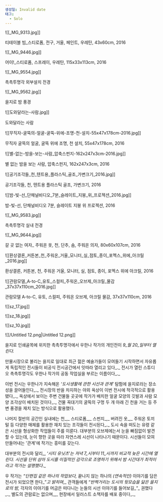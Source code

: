 ```yaml
---
생성일: Invalid date
태그:
  - Solo
---
```

  

  

![[_MG_9313.jpg]]

티테이블 빔_스티로폼, 전구, 거울, 페인트, 우레탄, 43x60cm, 2016

  

  

![[_MG_9446.jpg]]

어이!_스티로폼, 스프레이, 우레탄, 115x33x113cm, 2016

  

  

![[_MG_9554.jpg]]

촉촉투명각 외부설치 전경

  

  

![[_MG_9562.jpg]]

을지로 밤 풍경

  

  

![[도와달라는-사람.jpg]]

도와달라는 사람

  

  

![[무직자-굴뚝의-얼굴-굴뚝-위에-조명-천-설치-55x47x178cm-2016.jpg]]

무직자 굴뚝의 얼굴, 굴뚝 위에 조명, 천 설치, 55x47x178cm, 2016

  

  

![[별-없는-밤을-보는-사람_압축스펀지-162x247x3cm-2016.jpg]]

별 없는 밤을 보는 사람, 압축스펀지, 162x247x3cm, 2016

  

  

![[공기조각들_천_텐트용_플라스틱_골조_가변크기_2016.jpg]]

공기조각들, 천, 텐트용 플라스틱 골조, 가변크기, 2016

  

  

![[밤-빛-선_단채널비디오_7분_슬레이트_지붕_위_프로젝션_2016.jpg]]

밤-빛-선, 단채널비디오 7분, 슬레이트 지붕 위 프로젝션, 2016

  

  

![[_MG_9583.jpg]]

촉촉투명각 실내 전경

  

  

  

![[_MG_9644.jpg]]

갈 곳 없는 여자_ 주워온 옷, 천, 단추, 솜, 주워온 의자, 80x60x107cm, 2016

  

  

  

![[환상결론_커튼본_천_주워온_거울_모니터_실_점토_종이_포멕스_위에_아크릴_2016.jpg]]

환상결론, 커튼본, 천, 주워온 거울, 모니터, 실, 점토, 종이, 포멕스 위에 아크릴, 2016

  

![[관람모델_A-to-C_유토_스컬피_주워온_오브제_아크릴_물감_37x37x110cm_2016.jpg]]

관람모델 A-to-C, 유토, 스컬피, 주워온 오브제, 아크릴 물감, 37x37x110cm, 2016

  

![[sz_17.jpg]]

  

![[sz_18.jpg]]

![[sz_10.jpg]]

  

  

![[/Untitled 12.png|Untitled 12.png]]

  

  

을지로 인쇄골목에 위치한 촉촉투명각에서 우한나 작가의 개인전이 _9_월 _20_일부터 열린다_._

만물시장으로 불리는 을지로 일대로 최근 젊은 예술가들이 모여들기 시작하면서 자유롭게 독립적인 전시들이 비공식 전시공간에서 잇따라 열리고 있다_._ 전시가 열린 스튜디오 촉촉투명각도 우한나 작가의 공동 작업실을 부르는 이름이다_._

이번 전시는 우한나가 지속해온 _‘_도시생활에 관한 시선과 관계_’_ 탐험에 을지로라는 장소성을 끌어들인다_._ 전시장의 반을 차지하는 야외 옥상이 이번 전시에 적극적으로 활용됐다_._ 옥상에서 보이는 주변 건물들 곳곳에 작가가 배치한 얼굴 모양의 깃발과 사람 모양 조각상이 배치된 것이다_._ 건물 꼭대기의 굴뚝의 구멍 두 개 아래 긴 천을 거는 등 주변 풍경을 재치 있는 방식으로 활용했다.

나머지 절반의 공간인 실내에는 천_,_ 스티로폼_,_ 스펀지_,_ 버려진 옷_,_ 주워온 토끼털 등 다양한 매체를 활용한 재치 있는 조각들이 전시된다_._ 도시 속을 떠도는 유령 같은 시선을 형상화한 작업들이 주를 이룬다. 대부분의 오브제에는서 눈을 빠짐없이 발견할 수 있는데, 눈이 향한 곳을 따라 자연스레 시선이 나타나기 때문이다. 시선들이 모여 만들어내는 '관계'에 작가는 흥미를 갖는다.

대부분의 전시와 달리_, ‘_시티 유닛츠_’_는 저녁 _7_시부터 _11_시까지 비교적 늦은 시간에 열린다_._ 시선을 단위 삼아 도시를 이질적인 감각으로 조명하기 위해서 밤 시간대가 최적이라고 작가는 설명했다_._

우 작가는 _“_단편집 같은 하나의 작업보다_,_ 끝나지 않는 하나의 _(_연속적인_)_ 이야기를 담은 전시가 되었으면 한다_”_고 밝히며_,_ 관객들에게 _“_반짝거리는 도시의 뒷모습을 닮은 을지로의 밤_,_ 각자의 이야기를 머금은 떠다니는 눈들의 시선 이야기를 들어보길_”_ 권했다_._ 별도의 관람료는 없으며_,_ 현장에서 일러스트 소책자를 배포 중이다_._